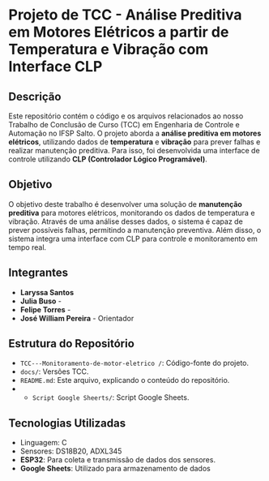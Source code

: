 # Projeto de TCC - Análise Preditiva em Motores Elétricos a partir de Temperatura e Vibração com Interface CLP

## Descrição

Este repositório contém o código e os arquivos relacionados ao nosso Trabalho de Conclusão de Curso (TCC) em Engenharia de Controle e Automação no IFSP Salto. O projeto aborda a **análise preditiva em motores elétricos**, utilizando dados de **temperatura** e **vibração** para prever falhas e realizar manutenção preditiva. Para isso, foi desenvolvida uma interface de controle utilizando **CLP (Controlador Lógico Programável)**.

## Objetivo

O objetivo deste trabalho é desenvolver uma solução de **manutenção preditiva** para motores elétricos, monitorando os dados de temperatura e vibração. Através de uma análise desses dados, o sistema é capaz de prever possíveis falhas, permitindo a manutenção preventiva. Além disso, o sistema integra uma interface com CLP para controle e monitoramento em tempo real.

## Integrantes

- **Laryssa Santos** 
- **Julia Buso** - 
- **Felipe Torres** - 
- **José William Pereira** - Orientador

## Estrutura do Repositório

- `TCC---Monitoramento-de-motor-eletrico /`: Código-fonte do projeto.
- `docs/`: Versões TCC.
- `README.md`: Este arquivo, explicando o conteúdo do repositório.
- - `Script Google Sheerts/`: Script Google Sheets.

## Tecnologias Utilizadas

- Linguagem: C
- Sensores: DS18B20, ADXL345
- **ESP32**: Para coleta e transmissão de dados dos sensores.
- **Google Sheets**: Utilizado para armazenamento de dados


